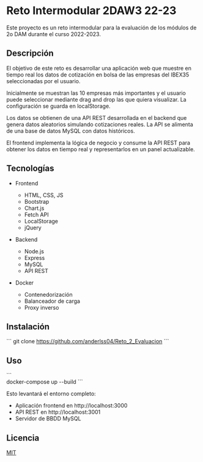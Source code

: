 # Reto Intermodular 2DAW3 22-23

Este proyecto es un reto intermodular para la evaluación de los módulos de 2o DAM durante el curso 2022-2023.

## Descripción

El objetivo de este reto es desarrollar una aplicación web que muestre en tiempo real los datos de cotización en bolsa de las empresas del IBEX35 seleccionadas por el usuario.

Inicialmente se muestran las 10 empresas más importantes y el usuario puede seleccionar mediante drag and drop las que quiera visualizar. La configuración se guarda en localStorage.

Los datos se obtienen de una API REST desarrollada en el backend que genera datos aleatorios simulando cotizaciones reales. La API se alimenta de una base de datos MySQL con datos históricos.  

El frontend implementa la lógica de negocio y consume la API REST para obtener los datos en tiempo real y representarlos en un panel actualizable.

## Tecnologías

- Frontend
  - HTML, CSS, JS
  - Bootstrap
  - Chart.js
  - Fetch API
  - LocalStorage
  - jQuery

- Backend 
  - Node.js
  - Express
  - MySQL
  - API REST
  
- Docker
  - Contenedorización
  - Balanceador de carga
  - Proxy inverso  

## Instalación

\`\`\`
git clone https://github.com/anderlss04/Reto_2_Evaluacion
\`\`\`

## Uso 

\`\`\`  
docker-compose up --build
\`\`\`

Esto levantará el entorno completo:

- Aplicación frontend en http://localhost:3000
- API REST en http://localhost:3001
- Servidor de BBDD MySQL

## Licencia

[MIT](https://choosealicense.com/licenses/mit/)
